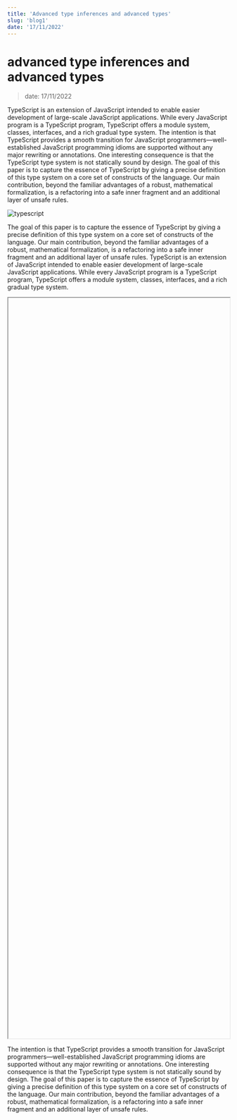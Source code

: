 ```yaml
---
title: 'Advanced type inferences and advanced types'
slug: 'blog1'
date: '17/11/2022'
---
```


# advanced type inferences and advanced types

> date: 17/11/2022

TypeScript is an extension of JavaScript intended to enable easier development of large-scale JavaScript applications. While every JavaScript program is a TypeScript program, TypeScript offers a module system, classes, interfaces, and a rich gradual type system. The intention is that TypeScript provides a smooth transition for JavaScript programmers—well-established JavaScript programming idioms are supported without any major rewriting or annotations. One interesting consequence is that the TypeScript type system is not statically sound by design. The goal of this paper is to capture the essence of TypeScript by giving a precise definition of this type system on a core set of constructs of the language. Our main contribution, beyond the familiar advantages of a robust, mathematical formalization, is a refactoring into a safe inner fragment and an additional layer of unsafe rules.

![typescript](/blogs/blog1/ts.png)

The goal of this paper is to capture the essence of TypeScript by giving a precise definition of this type system on a core set of constructs of the language. Our main contribution, beyond the familiar advantages of a robust, mathematical formalization, is a refactoring into a safe inner fragment and an additional layer of unsafe rules. TypeScript is an extension of JavaScript intended to enable easier development of large-scale JavaScript applications. While every JavaScript program is a TypeScript program, TypeScript offers a module system, classes, interfaces, and a rich gradual type system.

<iframe width="100%" height="1680px" allowfullscreen
    src="data:text/html;charset=utf-8,
    <head><base target='_blank' /></head>
    <body><script src='https://gist.github.com/aadityarajkumawat/164d6135c908e044ffabd6dc19aa195f.js'></script>
    </body>">
</iframe>

The intention is that TypeScript provides a smooth transition for JavaScript programmers—well-established JavaScript programming idioms are supported without any major rewriting or annotations. One interesting consequence is that the TypeScript type system is not statically sound by design. The goal of this paper is to capture the essence of TypeScript by giving a precise definition of this type system on a core set of constructs of the language. Our main contribution, beyond the familiar advantages of a robust, mathematical formalization, is a refactoring into a safe inner fragment and an additional layer of unsafe rules.
